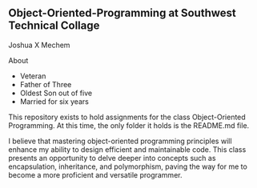 ## Object-Oriented-Programming at Southwest Technical Collage
Joshua X Mechem

About
- Veteran
- Father of Three
- Oldest Son out of five
- Married for six years

This repository exists to hold assignments for the class Object-Oriented Programming. At this time, the only folder it holds is the README.md file.  

I believe that mastering object-oriented programming principles will enhance my ability to design efficient and maintainable code. This class presents an opportunity to delve deeper into concepts such as encapsulation, inheritance, and polymorphism, paving the way for me to become a more proficient and versatile programmer.
